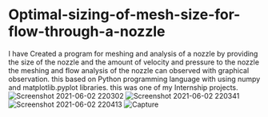 # Optimal-sizing-of-mesh-size-for-flow-through-a-nozzle
I have Created a program for meshing and analysis of a nozzle by providing the size of the nozzle  and the amount of velocity and pressure to the nozzle the meshing and flow analysis of the nozzle can observed with graphical observation. this based on Python programming language with using numpy and matplotlib.pyplot libraries. this was one of my Internship projects.
![Screenshot 2021-06-02 220302](https://user-images.githubusercontent.com/78596289/120517842-840cdb80-c3ee-11eb-8b3f-735d0d9e825a.png)
![Screenshot 2021-06-02 220341](https://user-images.githubusercontent.com/78596289/120517900-95ee7e80-c3ee-11eb-9552-6d4b4309deb5.png)
![Screenshot 2021-06-02 220413](https://user-images.githubusercontent.com/78596289/120517919-9ab33280-c3ee-11eb-88a1-df504861ea48.png)
![Capture](https://user-images.githubusercontent.com/78596289/120517935-9dae2300-c3ee-11eb-94d0-3cbac734641a.JPG)
